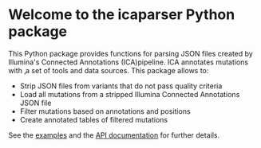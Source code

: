 # Welcome to the icaparser Python package

This Python package provides functions for parsing JSON files created by
Illumina's Connected Annotations (ICA)pipeline.  ICA annotates mutations with ‚a
set of tools and data sources. This package allows to:

* Strip JSON files from variants that do not pass quality criteria
* Load all mutations from a stripped Illumina Connected Annotations JSON file
* Filter mutations based on annotations and positions
* Create annotated tables of filtered mutations

See the [examples](examples.md) and the [API documentation](reference.md) for
further details.


